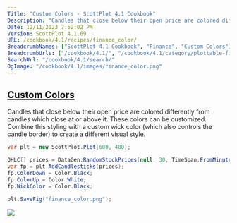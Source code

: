 ```yaml
---
Title: "Custom Colors - ScottPlot 4.1 Cookbook"
Description: "Candles that close below their open price are colored differently from candles which close at or above it. These colors can be customized. Combine this styling with a custom wick color (which also controls the candle border) to create a different visual style."
Date: 12/11/2023 7:52:02 PM
Version: ScottPlot 4.1.69
URL: /cookbook/4.1/recipes/finance_color/
BreadcrumbNames: ["ScottPlot 4.1 Cookbook", "Finance", "Custom Colors"]
BreadcrumbUrls: ["/cookbook/4.1/", "/cookbook/4.1/category/plottable-finance", "/cookbook/4.1/recipes/finance_color/"]
SearchUrl: "/cookbook/4.1/search/"
OgImage: "/cookbook/4.1/images/finance_color.png"
---
```


<h2><a href='/cookbook/4.1/recipes/finance_color/'>Custom Colors</a></h2>

Candles that close below their open price are colored differently from candles which close at or above it. These colors can be customized. Combine this styling with a custom wick color (which also controls the candle border) to create a different visual style.

```cs
var plt = new ScottPlot.Plot(600, 400);

OHLC[] prices = DataGen.RandomStockPrices(null, 30, TimeSpan.FromMinutes(5));
var fp = plt.AddCandlesticks(prices);
fp.ColorDown = Color.Black;
fp.ColorUp = Color.White;
fp.WickColor = Color.Black;

plt.SaveFig("finance_color.png");
```

<img src='../../images/finance_color.png' class='d-block mx-auto my-5' />


